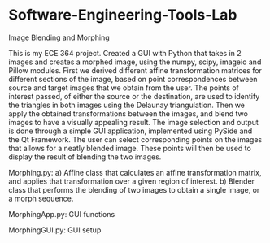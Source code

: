 # Software-Engineering-Tools-Lab
Image Blending and Morphing

This is my ECE 364 project. 
Created a GUI with Python that takes in 2 images and creates a morphed image, using the numpy, scipy, imageio and Pillow modules.
First we derived different affine transformation matrices for different sections of the image, based on point correspondences between source and target images that we obtain from the user. The points of interest passed, of either the source or the destination, are used to identify the triangles in both images using the Delaunay triangulation. Then we apply the obtained transformations between the images, and blend two images to have a visually appealing result. The image selection and output is done through a simple GUI application, implemented using PySide and the Qt Framework. The user can select corresponding points on the images that allows for a neatly blended image. These points will then be used to display the result of blending the two images.
 
 Morphing.py:
    a) Affine class that calculates an affine transformation matrix, and applies that transformation over a given region of interest.
    b) Blender class that performs the blending of two images to obtain a single image, or a morph sequence.
    
 MorphingApp.py:
    GUI functions
 
 MorphingGUI.py:
    GUI setup
